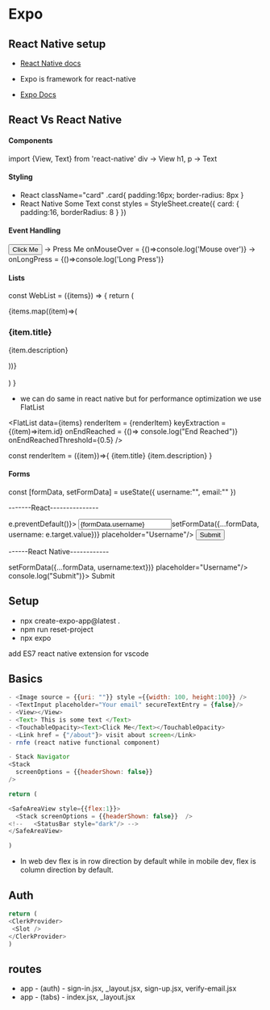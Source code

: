 # Expo


## React Native setup

- [React Native docs](https://reactnative.dev/docs/environment-setup)

- Expo is framework for react-native
- [Expo Docs](https://docs.expo.dev/)


 ## React Vs React Native

 #### Components

 import {View, Text} from 'react-native'
 div -> View
 h1, p -> Text

 #### Styling

- React
className="card"
.card{
  padding:16px;
  border-radius: 8px
}
- React Native
<Text style={styles.card}>Some Text</Text>
const styles = StyleSheet.create({
  card: {
    padding:16,
    borderRadius: 8
  }
})


#### Event Handling

<button onCick = {handleClick} > Click Me </button> -> <TouchableOpacity onPress = {handlePress}> Press Me </TouchableOpacity>
onMouseOver = {()=>console.log('Mouse over')} -> onLongPress = {()=>console.log('Long Press')} 

#### Lists

const WebList = ({items}) => {
  return (
    <div className="list-container">
      {items.map((item)=>(
        <div key={item.id} className="list-item">
          <h3>{item.title}</h3>
          <p>{item.description}</p>
        </div>
      ))}
    </div>  
  )
}

- we can do same in react native but for performance optimization we use FlatList

<FlatList
  data={items}
  renderItem = {renderItem}
  keyExtraction = {(item)=>item.id}
  onEndReached = {()=> console.log("End Reached")}
  onEndReachedThreshold={0.5}
/>

const renderItem = ({item})=>{
  <View style={styles.listItem}>
    <Text style={styles.itemTitle}>{item.title}</Text>
    <Text>{item.description}</Text>
  </View>
}

#### Forms

const [formData, setFormData] = useState({
  username:"",
  email:""
})

-------React---------------
<form onSubmit={(e)=>e.preventDefault()}>
  <input type="text" value={formData.username} onChange={(e)=>setFormData({...formData, username: e.target.value})} placeholder="Username"/>
  <button type="submit">Submit</button>
</form>

------React Native------------

<View style={styles.form}>
<TextInput style={styles.input} value={formData.username} onChange={(text)=>setFormData({...formData, username:text})} placeholder="Username"/>
<TouchableOpacity onPress={()=> console.log("Submit")}> <Text>Submit</Text> </TouchableOpacity>
</View>
 
## Setup

- npx create-expo-app@latest .
- npm run reset-project
- npx expo

add ES7 react native extension for vscode

## Basics

```js
- <Image source = {{uri: ""}} style ={{width: 100, height:100}} />
- <TextInput placeholder="Your email" secureTextEntry = {false}/>
- <View></View>
- <Text> This is some text </Text>
- <TouchableOpacity><Text>Click Me</Text></TouchableOpacity>
- <Link href = {"/about"}> visit about screen</Link>
- rnfe (react native functional component)

- Stack Navigator
<Stack 
  screenOptions = {{headerShown: false}}  
/>

return (

<SafeAreaView style={{flex:1}}>
  <Stack screenOptions = {{headerShown: false}}  />
<!--   <StatusBar style="dark"/> -->
</SafeAreaView>

)
```
- In web dev flex is in row direction by default while in mobile dev, flex is column direction by default.


## Auth

```js
return (
<ClerkProvider>
 <Slot />
</ClerkProvider>
)

```

## routes
- app - (auth) - sign-in.jsx, _layout.jsx, sign-up.jsx, verify-email.jsx
- app - (tabs) - index.jsx, _layout.jsx
  
